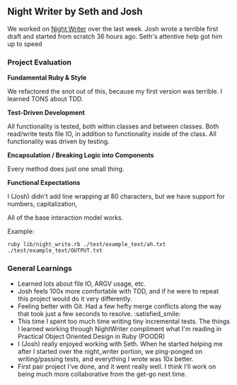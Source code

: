 ## Night Writer by Seth and Josh

We worked on [Night Writer](http://backend.turing.io/module1/projects/night_writer) over the last week. Josh wrote a terrible first draft and started from scratch 36 hours ago. Seth's attentive help got him up to speed


### Project Evaluation


**Fundamental Ruby & Style**

We refactored the snot out of this, because my first version was terrible. I learned TONS about TDD.

**Test-Driven Development**

All functionality is tested, both within classes and between classes. Both read/write tests file IO, in addition to functionality inside of the class. All functionality was driven by testing.

**Encapsulation / Breaking Logic into Components**

Every method does just one small thing.

**Functional Expectations**

I (Josh) didn't add line wrapping at 80 characters, but we have support for numbers, capitalization,



All of the base interaction model works.

Example:

```
ruby lib/night_write.rb ./test/example_text/ah.txt ./test/example_text/OUTPUT.txt
```

### General Learnings

- Learned lots about file IO, ARGV usage, etc.
- Josh feels 100x more comfortable with TDD, and if he were to repeat this project would do it very differently.
- Feeling better with Git. Had a few hefty merge conflicts along the way that took just a few seconds to resolve. :satisfied_smile:
- This time I spent too much time writing tiny incremental tests. The things I learned working through NightWriter compliment what I'm reading in Practical Object Oriented Design in Ruby (POODR)
- I (Josh) really enjoyed working with Seth. When he started helping me after I started over the night_writer portion, we ping-ponged on writing/passing tests, and everything I wrote was 10x better.
- First pair project I've done, and it went really well. I think I'll work on being much more collaborative from the get-go next time.
